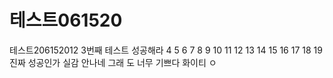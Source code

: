 # 테스트061520
테스트206152012
3번째 테스트 성공해라
4
5
6
7
8
9
10
11
12
13
14
15
16
17
18
19 진짜 성공인가 실감 안나네 그래 도 너무 기쁘다 화이티 ㅇ 
